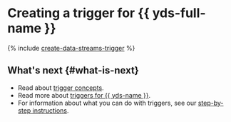 # Creating a trigger for {{ yds-full-name }}

{% include [create-data-streams-trigger](../../../_includes/functions/data-streams-trigger-create.md) %}

## What's next {#what-is-next}

- Read about [trigger concepts](../../concepts/trigger/index.md).
- Read more about [triggers for {{ yds-name }}](../../concepts/trigger/data-streams-trigger.md).
- For information about what you can do with triggers, see our [step-by-step instructions](../../operations/index.md).

